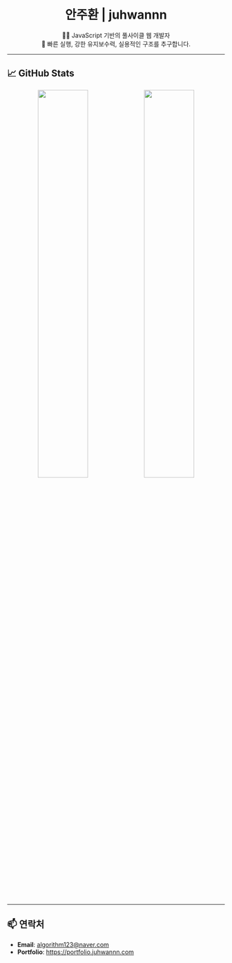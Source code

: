 <h1 align="center">안주환 | juhwannn</h1>

<p align="center">
  👨‍💻 JavaScript 기반의 풀사이클 웹 개발자<br/>
  🚀 빠른 실행, 강한 유지보수력, 실용적인 구조를 추구합니다.
</p>

---

## 📈 GitHub Stats

<p align="center">
  <img src="https://github-readme-stats.vercel.app/api?username=juhwannn&show_icons=true&theme=transparent" width="48%" />
  <img src="https://github-readme-stats.vercel.app/api/top-langs/?username=juhwannn&layout=compact&theme=transparent" width="48%" />
</p>

---

## 📫 연락처

- **Email**: algorithm123@naver.com
- **Portfolio**: https://portfolio.juhwannn.com
